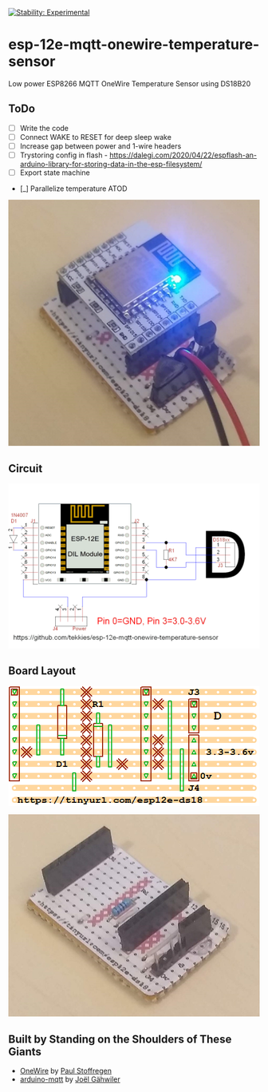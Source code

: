 [![Stability: Experimental](https://masterminds.github.io/stability/experimental.svg)](https://masterminds.github.io/stability/experimental.html)
# esp-12e-mqtt-onewire-temperature-sensor
Low power ESP8266 MQTT OneWire Temperature Sensor using DS18B20

## ToDo
- [ ] Write the code
- [ ] Connect WAKE to RESET for deep sleep wake
- [ ] Increase gap between power and 1-wire headers
- [ ] Trystoring config in flash - https://dalegi.com/2020/04/22/espflash-an-arduino-library-for-storing-data-in-the-esp-filesystem/
- [ ] Export state machine
- [_] Parallelize temperature ATOD

![Installed](doc/photo-installed.jpg)

## Circuit 
![Circuit](board/ESP-12E-OneWire-TinyCAD.png)

## Board Layout
![Boad Layout](board/ESP-12E-OneWire-VeeCAD.png)

![Bare Board](doc/photo-bare-board.jpg)

## Built by Standing on the Shoulders of These Giants
 - [OneWire](https://github.com/PaulStoffregen/OneWire) by [Paul Stoffregen](https://github.com/PaulStoffregen)
 - [arduino-mqtt](https://github.com/256dpi/arduino-mqtt)  by [Joël Gähwiler](https://github.com/256dpi)